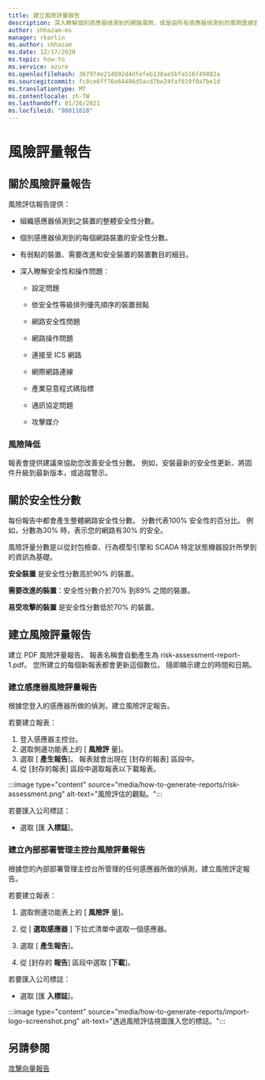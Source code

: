 ```yaml
---
title: 建立風險評量報告
description: 深入瞭解個別感應器偵測到的網路風險，或是由所有感應器偵測到的風險匯總查看。
author: shhazam-ms
manager: rkarlin
ms.author: shhazam
ms.date: 12/17/2020
ms.topic: how-to
ms.service: azure
ms.openlocfilehash: 367974e214892d4dfefeb138ae5bfa516f49882a
ms.sourcegitcommit: fc8ce6ff76e64486d5acd7be24faf819f0a7be1d
ms.translationtype: MT
ms.contentlocale: zh-TW
ms.lasthandoff: 01/26/2021
ms.locfileid: "98811618"
---
```

# <a name="risk-assessment-reporting"></a>風險評量報告

## <a name="about-risk-assessment-reports"></a>關於風險評量報告

風險評估報告提供：

- 組織感應器偵測到之裝置的整體安全性分數。

- 個別感應器偵測到的每個網路裝置的安全性分數。

- 有弱點的裝置、需要改進和安全裝置的裝置數目的細目。

-  深入瞭解安全性和操作問題：

    - 設定問題

    - 依安全性等級排列優先順序的裝置弱點

    - 網路安全性問題

    - 網路操作問題

    - 連接至 ICS 網路

    - 網際網路連線

    - 產業惡意程式碼指標

    - 通訊協定問題

    - 攻擊媒介

### <a name="risk-mitigation"></a>風險降低

報表會提供建議來協助您改善安全性分數。 例如，安裝最新的安全性更新、將固件升級到最新版本，或追蹤警示。

## <a name="about-security-scores"></a>關於安全性分數

每份報告中都會產生整體網路安全性分數。 分數代表100% 安全性的百分比。 例如，分數為30% 時，表示您的網路有30% 的安全。

風險評量分數是以從封包檢查、行為模型引擎和 SCADA 特定狀態機器設計所學到的資訊為基礎。

**安全裝置** 是安全性分數高於90% 的裝置。

**需要改進的裝置**：安全性分數介於70% 到89% 之間的裝置。

**易受攻擊的裝置** 是安全性分數低於70% 的裝置。

## <a name="create-risk-assessment-reports"></a>建立風險評量報告

建立 PDF 風險評量報告。 報表名稱會自動產生為 risk-assessment-report-1.pdf。 您所建立的每個新報表都會更新這個數位。  隨即顯示建立的時間和日期。

### <a name="create-a-sensor-risk-assessment-report"></a>建立感應器風險評量報告

根據您登入的感應器所做的偵測，建立風險評定報告。

若要建立報表：

1. 登入感應器主控台。
1. 選取側邊功能表上的 [ **風險評** 量]。
1. 選取 [ **產生報告**]。 報表就會出現在 [封存的報表] 區段中。
1. 從 [封存的報表] 區段中選取報表以下載報表。

:::image type="content" source="media/how-to-generate-reports/risk-assessment.png" alt-text="風險評估的觀點。":::

若要匯入公司標誌：

- 選取 [匯 **入標誌**]。

### <a name="create-an-on-premises-management-console-risk-assessment-report"></a>建立內部部署管理主控台風險評量報告

根據您的內部部署管理主控台所管理的任何感應器所做的偵測，建立風險評定報告。 

若要建立報表：

1. 選取側邊功能表上的 [ **風險評** 量]。

2. 從 [ **選取感應器** ] 下拉式清單中選取一個感應器。

3. 選取 [ **產生報告**]。

4. 從 [封存的 **報告**] 區段中選取 [**下載**]。

若要匯入公司標誌：

- 選取 [匯 **入標誌**]。

:::image type="content" source="media/how-to-generate-reports/import-logo-screenshot.png" alt-text="透過風險評估視圖匯入您的標誌。":::

## <a name="see-also"></a>另請參閱

[攻擊向量報告](how-to-create-attack-vector-reports.md)

